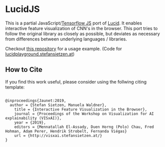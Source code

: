# LucidJS

This is a partial JavaScript/[Tensorflow JS](https://www.tensorflow.org/js) port of [Lucid](https://github.com/tensorflow/lucid). It enables interactive feature visualization of CNN's in the browser.
This port tries to follow the original library as closely as possible, but deviates as necessary from differences between underlying languages / libraries.

Checkout [this repository](https://github.com/stefsietz/LucidPlayground) for a usage example.
(Code for [lucidplayground.stefansietzen.at](http://lucidplayground.stefansietzen.at))

## How to Cite
If you find this work useful, please consider using the follwing citing template:

```

@inproceedings{Jaunet:2019,
  author = {Stefan Sietzen, Manuela Waldner},
	title = {Interactive Feature Visualization in the Browser},
	journal = {Proceedings of the Workshop on Visualization for AI explainability (VISxAI)},
	year = {2019},
	editors = {Mennatallah El-Assady, Duen Horng (Polo) Chau, Fred Hohman, Adam Perer, Hendrik Strobelt, Fernanda Viégas}
	url = {http://visxai.stefansietzen.at/}
}


```
